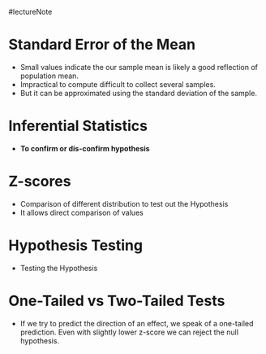 #lectureNote 

# Standard Error of the Mean
- Small values indicate the our sample mean is likely a good reflection of population mean.
- Impractical to compute difficult to collect several samples.
- But it can be approximated using the standard deviation of the sample.

# Inferential Statistics
- **To confirm or dis-confirm hypothesis**

# Z-scores
- Comparison of different distribution to test out the Hypothesis
- It allows direct comparison of values

# Hypothesis Testing
- Testing the Hypothesis 
# One-Tailed vs Two-Tailed Tests
- If we try to predict the direction of an effect, we speak of a one-tailed prediction. Even with slightly lower z-score we can reject the null hypothesis.


